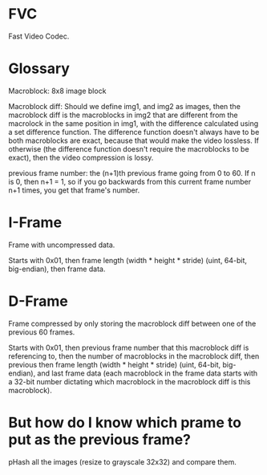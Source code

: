 # FVC
Fast Video Codec. 

# Glossary

Macroblock: 8x8 image block

Macroblock diff: Should we define img1, and img2 as images, then the macroblock diff is the macroblocks in img2 that are different from the macrolock in the same position in img1, with the difference calculated using a set difference function.
                  The difference function doesn't always have to be both macroblocks are exact, because that would make the video lossless. If otherwise (the difference function doesn't require the macroblocks to be exact), then the video compression is lossy.

previous frame number: the (n+1)th previous frame going from 0 to 60. If n is 0, then n+1 = 1, so if you go backwards from this current frame number n+1 times, you get that frame's number.

# I-Frame

Frame with uncompressed data.

Starts with 0x01, then frame length (width * height * stride) (uint, 64-bit, big-endian), then frame data.

# D-Frame

Frame compressed by only storing the macroblock diff between one of the previous 60 frames.

Starts with 0x01, then previous frame number that this macroblock diff is referencing to, then the number of macroblocks in the macroblock diff, then previous then frame length (width * height * stride) (uint, 64-bit, big-endian), and last frame data (each macroblock in the frame data starts with a 32-bit number dictating which macroblock in the macroblock diff is this macroblock).

# But how do I know which prame to put as the previous frame?

pHash all the images (resize to grayscale 32x32) and compare them.

